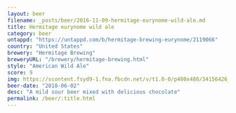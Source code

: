 ```yaml
---
layout: beer
filename: _posts/beer/2016-11-09-hermitage-eurynome-wild-ale.md
title: Hermitage eurynome wild ale
category: beer
untappd: "https://untappd.com/b/hermitage-brewing-eurynome/2119066"
country: "United States"
brewery: "Hermitage Brewing"
breweryURL: "/brewery/hermitage-brewing.html"
style: "American Wild Ale"
score: 9
img: https://scontent.fsyd9-1.fna.fbcdn.net/v/t1.0-0/p480x480/34156426_10156301084083745_3835576404313899008_o.jpg?_nc_cat=107&_nc_sid=e007fa&_nc_ohc=lBXy8EetAm8AX8eRs9E&_nc_ht=scontent.fsyd9-1.fna&tp=6&oh=c07e024c38c9a69e6e52c7386115aa0a&oe=5F967A51
beer-date: "2018-06-02"
desc: "A mild sour beer mixed with delicious chocolate"
permalink: /beer/:title.html
---
```

